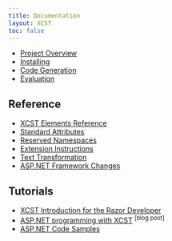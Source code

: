 ```yaml
---
title: Documentation
layout: XCST
toc: false
---
```


- [Project Overview](overview.html)
- [Installing](installing.html)
- [Code Generation](code-generation.html)
- [Evaluation](evaluation.html)

Reference
---------
- [XCST Elements Reference](elements-ref.html)
- [Standard Attributes](standard-attributes.html)
- [Reserved Namespaces](reserved-namespaces.html)
- [Extension Instructions](extension-instructions.html)
- [Text Transformation](text-transformation.html)
- [ASP.NET Framework Changes](aspnet-framework-changes.html)

Tutorials
---------
- [XCST Introduction for the Razor Developer](intro-for-razor-dev.html)
- [ASP.NET programming with XCST](/2016/04/aspnet-programming-with-xcst.html) <sup>[blog post]</sup>
- [ASP.NET Code Samples](https://github.com/maxtoroq/XCST-a/tree/master/samples)
